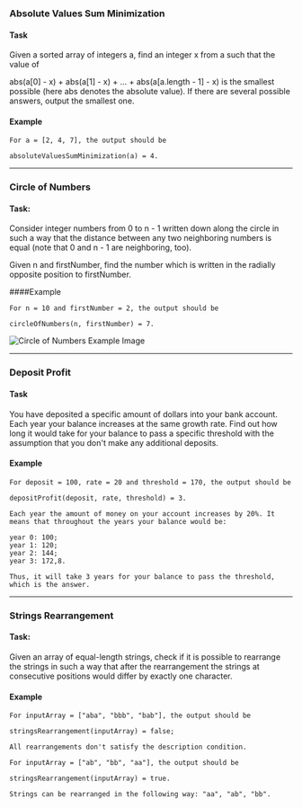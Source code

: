### Absolute Values Sum Minimization
#### Task
Given a sorted array of integers a, find an integer x from a such that the value of

abs(a[0] - x) + abs(a[1] - x) + ... + abs(a[a.length - 1] - x)
is the smallest possible (here abs denotes the absolute value).
If there are several possible answers, output the smallest one.

#### Example
```
For a = [2, 4, 7], the output should be

absoluteValuesSumMinimization(a) = 4.
```

---

### Circle of Numbers
#### Task:
Consider integer numbers from 0 to n - 1 written down along the circle in such a way that the distance between any two neighboring numbers is equal (note that 0 and n - 1 are neighboring, too).

Given n and firstNumber, find the number which is written in the radially opposite position to firstNumber.

####Example

```
For n = 10 and firstNumber = 2, the output should be

circleOfNumbers(n, firstNumber) = 7.
```

![Circle of Numbers Example Image](https://codefightsuserpics.s3.amazonaws.com/tasks/circleOfNumbers/img/example.png?_tm=1490625697098)

---

### Deposit Profit
#### Task
You have deposited a specific amount of dollars into your bank account. Each year your balance increases at the same growth rate. Find out how long it would take for your balance to pass a specific threshold with the assumption that you don't make any additional deposits.

#### Example

```
For deposit = 100, rate = 20 and threshold = 170, the output should be

depositProfit(deposit, rate, threshold) = 3.

Each year the amount of money on your account increases by 20%. It means that throughout the years your balance would be:

year 0: 100;
year 1: 120;
year 2: 144;
year 3: 172,8.

Thus, it will take 3 years for your balance to pass the threshold, which is the answer.

```

---

### Strings Rearrangement
#### Task:
Given an array of equal-length strings, check if it is possible to rearrange the strings in such a way that after the rearrangement the strings at consecutive positions would differ by exactly one character.

#### Example

```
For inputArray = ["aba", "bbb", "bab"], the output should be

stringsRearrangement(inputArray) = false;

All rearrangements don't satisfy the description condition.

For inputArray = ["ab", "bb", "aa"], the output should be

stringsRearrangement(inputArray) = true.

Strings can be rearranged in the following way: "aa", "ab", "bb".
```
